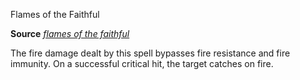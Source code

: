 Flames of the Faithful

**Source** [_flames of the faithful_](advanced/spells/flamesOfTheFaithful#_flames-of-the-faithful)

The fire damage dealt by this spell bypasses fire resistance and fire immunity. On a successful critical hit, the target catches on fire.


